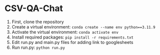 # CSV-QA-Chat

1. First, clone the repository
2. Create a virtual environment: `conda create --name env python==3.11.9`
3. Activate the virtual environment: `conda activate env`
4. Install required packages: `pip install -r requirements.txt`
5. Edit run.py and main.py files for adding link to googlesheets
6. Run run.py: `python run.py`



